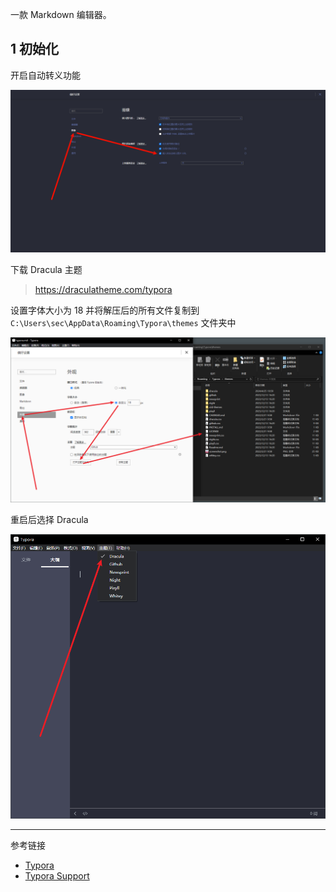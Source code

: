 一款 Markdown 编辑器。

## 1 初始化

开启自动转义功能

![开启自动转义功能](./../../../../../../../images/Typora/%E5%BC%80%E5%90%AF%E8%87%AA%E5%8A%A8%E8%BD%AC%E4%B9%89%E5%8A%9F%E8%83%BD.png)

下载 Dracula 主题

> https://draculatheme.com/typora

设置字体大小为 18 并将解压后的所有文件复制到 `C:\Users\sec\AppData\Roaming\Typora\themes` 文件夹中

![设置字体大小为 18 并将解压后的所有文件复制到 `theme` 文件夹中](./../../../../../../../images/Typora/%E8%AE%BE%E7%BD%AE%E5%AD%97%E4%BD%93%E5%A4%A7%E5%B0%8F%E4%B8%BA%2018%20%E5%B9%B6%E5%B0%86%E8%A7%A3%E5%8E%8B%E5%90%8E%E7%9A%84%E6%89%80%E6%9C%89%E6%96%87%E4%BB%B6%E5%A4%8D%E5%88%B6%E5%88%B0%20%60theme%60%20%E6%96%87%E4%BB%B6%E5%A4%B9%E4%B8%AD.png)

重启后选择 Dracula

![重启后选择 Dracula](./../../../../../../../images/Typora/%E9%87%8D%E5%90%AF%E5%90%8E%E9%80%89%E6%8B%A9%20Dracula.png)

---

参考链接

- [Typora](https://typora.io/)
- [Typora Support](https://support.typora.io/)

